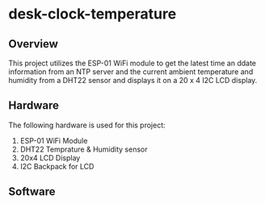 # desk-clock-temperature

## Overview
This project utilizes the ESP-01 WiFi module to get the latest time an ddate information from an NTP server and the current ambient temperature and humidity from a DHT22 sensor and displays it on a 20 x 4 I2C LCD display. 

## Hardware
The following hardware is used for this project:

1. ESP-01 WiFi Module
2. DHT22 Temprature & Humidity sensor
3. 20x4 LCD Display
4. I2C Backpack for LCD

## Software

## 